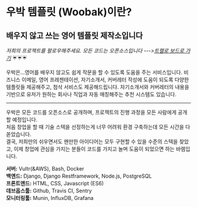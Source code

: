 # 우박 템플릿 (Woobak)이란?

## 배우지 않고 쓰는 영어 템플릿 제작소입니다

*저희의 프로젝트를 팔로우해주세요. 모든 코드는 오픈소스입니다 --->[트렐로 보드로 가기](https://trello.com/b/akii79A7)* :umbrella::umbrella::umbrella:

우박은...영어를 배우지 않고도 쉽게 작문을 할 수 있도록 도움을 주는 서비스입니다.
비즈니스 이메일, 영어 프레젠테이션, 자기소개서, 커버레터 작성에 도움이 되도록 다양한 템플릿들 제공해주고, 첨삭 서비스도 제공해드립니다.
자기소개서와 커버레터의 내용을 기반으로 유저가 원하는 회사나 직업과 자동 매칭해주는 추천 시스템도 있습니다.

-------------------------------------------

우박은 모든 코드를 오픈소스로 공개하며, 프로젝트의 진행 과정을 모든 사람에게 공개할 예정입니다.  
처음 창업을 할 때 기술 스텍을 선정하는게 너무 어려워 환경 구축하는데 모든 시간을 다 쏟았습니다.  
결국, 저희만의 쉬우면서도 왠만한 아이디어는 모두 구현할 수 있을 수준의 스텍을 찾았고, 이제 창업에 관심을 가지는 분들이 코드를 가지고 놀며 도움이 되었으면 하는 바렘입니다.  

**서버:** Vultr(&AWS), Bash, Docker  
**백앤드:** Django, Django Restframework, Node.js, PostgreSQL  
**프론트앤드:** HTML, CSS, Javascript (ES6)  
**데브옵스툴:** Github, Travis CI, Sentry  
**모니터링툴:** Munin, InfluxDB, Grafana  
